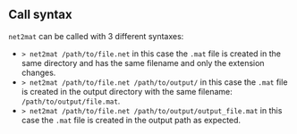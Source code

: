 ## Call syntax

`net2mat` can be called with 3 different syntaxes:

- `> net2mat /path/to/file.net` in this case the `.mat` file is created in the same directory and has the same filename and only the extension changes.
- `> net2mat /path/to/file.net /path/to/output/` in this case the `.mat` file is created in the output directory with the same filename: `/path/to/output/file.mat`.
- `> net2mat /path/to/file.net /path/to/output/output_file.mat` in this case the `.mat` file is created in the output path as expected.

